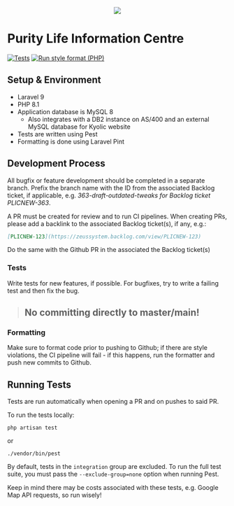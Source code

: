 <p align="center"><img src="https://www.puritylife.com/wp-content/uploads/2018/01/Purity-Life-LOGO_website-176x398.png"></p>

# Purity Life Information Centre

[![Tests](https://github.com/ZeusSystems/plic/actions/workflows/laravel.yml/badge.svg)](https://github.com/ZeusSystems/plic/actions/workflows/laravel.yml)
[![Run style format (PHP)](https://github.com/ZeusSystems/plic/actions/workflows/run-style.yml/badge.svg)](https://github.com/ZeusSystems/plic/actions/workflows/run-style.yml)

## Setup & Environment

* Laravel 9
* PHP 8.1
* Application database is MySQL 8
    * Also integrates with a DB2 instance on AS/400 and an external MySQL database for Kyolic website
* Tests are written using Pest
* Formatting is done using Laravel Pint

## Development Process

All bugfix or feature development should be completed in a separate branch.  Prefix the branch name with the ID from the associated Backlog ticket, if applicable, e.g. *363-draft-outdated-tweaks for Backlog ticket PLICNEW-363*.

A PR must be created for review and to run CI pipelines.  When creating PRs, please add a backlink to the associated Backlog ticket(s), if any, e.g.:

```markdown
[PLICNEW-123](https://zeussystem.backlog.com/view/PLICNEW-123)
```

Do the same with the Github PR in the associated the Backlog ticket(s)

### Tests

Write tests for new features, if possible.  For bugfixes, try to write a failing test and then fix the bug.

> ## **No committing directly to master/main!**

### Formatting
Make sure to format code prior to pushing to Github; if there are style violations, the CI pipeline will fail - if this happens, run the formatter and push new commits to Github.

## Running Tests

Tests are run automatically when opening a PR and on pushes to said PR.

To run the tests locally:

```shell
php artisan test
```

or

```shell
./vendor/bin/pest
```

By default, tests in the `integration` group are excluded.  To run the full test suite, you must pass the `--exclude-group=none` option when running Pest.

Keep in mind there may be costs associated with these tests, e.g. Google Map API requests, so run wisely!
